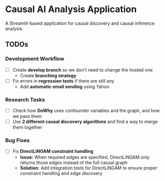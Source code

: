 # Causal AI Analysis Application

A Streamlit-based application for causal discovery and causal inference analysis.

## TODOs

### Development Workflow
- [ ] Create **develop branch** so we don't need to change the hosted one
  - Create **branching strategy**
- [ ] Fix errors in **regression tests** if there are still any
  - Add **automatic email sending** using Yahoo

### Research Tasks
- [ ] Check how **DoWhy** uses confounder variables and the graph, and how we pass them
- [ ] Use **2 different causal discovery algorithms** and find a way to merge them together

### Bug Fixes
- [ ] Fix **DirectLiNGAM constraint handling**
  - **Issue:** When required edges are specified, DirectLiNGAM only returns those edges instead of the full causal graph
  - **Solution:** Add integration tests for DirectLiNGAM to ensure proper constraint handling and edge discovery
